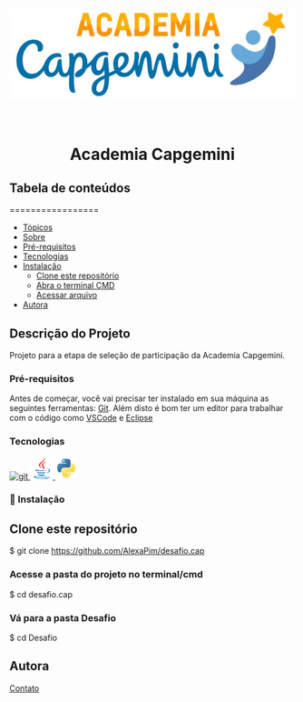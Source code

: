 <h1 align="center">
  <img alt="Academia Capgemini" title="#AcademiaCapgemini" src="assets/academiaCapgemini.JPG" />
</h1>

<img alt = "" title = "Status" src = "https://img.shields.io/badge/STATUS-CONCLU%C3%8DDO-green">


<h1 align="center">Academia Capgemini</h1>

## Tabela de conteúdos
=================
<!--ts-->
   * [Tópicos](##Tabeladeconteúdos)
   * [Sobre](##DescriçãodoProjeto)
   * [Pré-requisitos](###Pré-requisitos)
   * [Tecnologias](###Tecnologias)
   * [Instalação](###🎲Instalação)
      * [Clone este repositório](#Cloneesterepositório)
      * [Abra o terminal CMD](#Acesseapastadoprojetonoterminal/cmd)
      * [Acessar arquivo](#VáparaapastaDesafio)
   * [Autora](###Autora)
<!--te-->

## Descrição do Projeto
<p>Projeto para a etapa de seleção de participação da Academia Capgemini. </p>

### Pré-requisitos

Antes de começar, você vai precisar ter instalado em sua máquina as seguintes ferramentas:
[Git](https://git-scm.com). 
Além disto é bom ter um editor para trabalhar com o código como [VSCode](https://code.visualstudio.com/) e [Eclipse](https://img.shields.io/badge/Eclipse-FE7A16.svg?style=for-the-badge&logo=Eclipse&logoColor=white)

### Tecnologias

<p align="left"> </a> <a href="https://git-scm.com/" target="_blank" rel="noreferrer"> <img src="https://www.vectorlogo.zone/logos/git-scm/git-scm-icon.svg" alt="git" width="40" height="40"/> </a> <a href="https://www.java.com" target="_blank" rel="noreferrer"> <img src="https://raw.githubusercontent.com/devicons/devicon/master/icons/java/java-original.svg" alt="java" width="40" height="40"/> </a>  <a href="https://www.python.org" target="_blank" rel="noreferrer"><img src="https://raw.githubusercontent.com/devicons/devicon/master/icons/python/python-original.svg" alt="python" width="40" height="40"/> </a> </p>

### 🎲 Instalação


## Clone este repositório
$ git clone <https://github.com/AlexaPim/desafio.cap>

### Acesse a pasta do projeto no terminal/cmd
$ cd desafio.cap

### Vá para a pasta Desafio
$ cd Desafio


## Autora
<a href="https://www.linkedin.com/in/alexssandra-pimentel/" target="_blank" rel="noreferrer">Contato</a>

